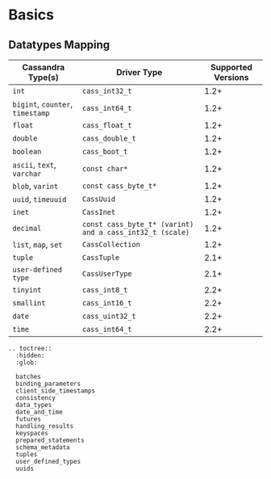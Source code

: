 # Basics

## Datatypes Mapping

<table class="table table-striped table-hover table-condensed">
  <thead>
  <tr>
   <th>Cassandra Type(s)</th>
   <th>Driver Type</th>
   <th>Supported Versions</th>
  </tr>
  </thead>

  <tbody>
  <tr>
   <td><code>int</code></td>
   <td><code>cass_int32_t</code></td>
   <td>1.2+</td>
  </tr>
  <tr>
   <td><code>bigint</code>, <code>counter</code>, <code>timestamp</code></td>
   <td><code>cass_int64_t</code></td>
   <td>1.2+</td>
  </tr>
  <tr>
   <td><code>float</code></td>
   <td><code>cass_float_t</code></td>
   <td>1.2+</td>
  </tr>
  <tr>
   <td><code>double</code></td>
   <td><code>cass_double_t</code></td>
   <td>1.2+</td>
  </tr>
  <tr>
   <td><code>boolean</code></td>
   <td><code>cass_boot_t</code></td>
   <td>1.2+</td>
  </tr>
  <tr>
   <td><code>ascii</code>, <code>text</code>, <code>varchar</code></td>
   <td><code>const char&#42;</code></td>
   <td>1.2+</td>
  </tr>
  <tr>
   <td><code>blob</code>, <code>varint</code></td>
   <td><code>const cass_byte_t&#42;</code></td>
   <td>1.2+</td>
  </tr>
  <tr>
   <td><code>uuid</code>, <code>timeuuid</code></td>
   <td><code>CassUuid</code></td>
   <td>1.2+</td>
  </tr>
  <tr>
   <td><code>inet</code></td>
   <td><code>CassInet</code></td>
   <td>1.2+</td>
  </tr>
  <tr>
   <td><code>decimal</code></td>
   <td><code>const cass_byte_t&#42; (varint) and a cass_int32_t (scale)</code></td>
   <td>1.2+</td>
  </tr>
  <tr>
   <td><code>list</code>, <code>map</code>, <code>set</code></td>
   <td><code>CassCollection</code></td>
   <td>1.2+</td>
  </tr>
  <tr>
   <td><code>tuple</code></td>
   <td><code>CassTuple</code></td>
   <td>2.1+</td>
  </tr>
  <tr>
   <td><code>user-defined type</code></td>
   <td><code>CassUserType</code></td>
   <td>2.1+</td>
  </tr>
  <tr>
   <td><code>tinyint</code></td>
   <td><code>cass_int8_t</code></td>
   <td>2.2+</td>
  </tr>
  <tr>
   <td><code>smallint</code></td>
   <td><code>cass_int16_t</code></td>
   <td>2.2+</td>
  </tr>
  <tr>
   <td><code>date</code></td>
   <td><code>cass_uint32_t</code></td>
   <td>2.2+</td>
  </tr>
  <tr>
   <td><code>time</code></td>
   <td><code>cass_int64_t</code></td>
   <td>2.2+</td>
  </tr>
  </tbody>
</table>

```{eval-rst}
.. toctree::
  :hidden:
  :glob:

  batches
  binding_parameters
  client_side_timestamps
  consistency
  data_types
  date_and_time
  futures
  handling_results
  keyspaces
  prepared_statements
  schema_metadata
  tuples
  user_defined_types
  uuids
```

